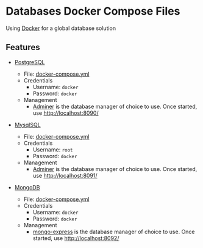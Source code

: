# Databases Docker Compose Files

Using [Docker](https://www.docker.com/) for a global database solution

## Features

- [PostgreSQL](https://www.postgresql.org/)

  - File: [docker-compose.yml](./postgresql/docker-compose.yml)
  - Credentials
    - Username: `docker`
    - Password: `docker`
  - Management
    - [Adminer](https://www.adminer.org/) is the database manager of choice to use. Once started, use <http://localhost:8090/>

- [MysqlSQL](https://www.mysql.com/)

  - File: [docker-compose.yml](./mysql/docker-compose.yml)
  - Credentials
    - Username: `root`
    - Password: `docker`
  - Management
    - [Adminer](https://www.adminer.org/) is the database manager of choice to use. Once started, use <http://localhost:8091/>

- [MongoDB](https://www.mongodb.com/)

  - File: [docker-compose.yml](./mongodb/docker-compose.yml)
  - Credentials
    - Username: `docker`
    - Password: `docker`
  - Management
    - [mongo-express](https://github.com/mongo-express/mongo-express) is the database manager of choice to use. Once started, use <http://localhost:8092/>
